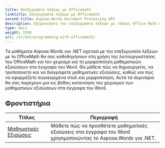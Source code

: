 ```yaml
---
title: Επεξεργασία λέξεων με Officemath
linktitle: Επεξεργασία λέξεων με Officemath
second_title: Aspose.Words Document Processing API
description: Εξερευνήστε την επεξεργασία λέξεων με τύπους Office Math στο Aspose.Words για .NET. Βήμα προς βήμα σεμινάρια και δείγμα κώδικα για τη δημιουργία, την επεξεργασία και τη μορφοποίηση μαθηματικών εξισώσεων σε έγγραφα του Word.
type: docs
weight: 1550
url: /el/net/programming-with-officemath/
---
```

Τα μαθήματα Aspose.Words για .NET σχετικά με την επεξεργασία λέξεων με το OfficeMath θα σας καθοδηγήσουν στη χρήση της λειτουργικότητας του OfficeMath για τον χειρισμό και τη μορφοποίηση μαθηματικών εξισώσεων στα έγγραφα του Word. Θα μάθετε πώς να δημιουργείτε, να τροποποιείτε και να διαγράφετε μαθηματικές εξισώσεις, καθώς και πώς να εφαρμόζετε συγκεκριμένα στυλ και μορφοποίηση. Αυτά τα σεμινάρια θα σας παρέχουν μια εις βάθος κατανόηση του χειρισμού των μαθηματικών εξισώσεων στα έγγραφα του Word.

 ## Φροντιστήρια
| Τίτλος | Περιγραφή |
| --- | --- |
| [Μαθηματικές Εξισώσεις](./math-equations/) | Μάθετε πώς να προσθέτετε μαθηματικές εξισώσεις στα έγγραφα του Word χρησιμοποιώντας το Aspose.Words για .NET. |